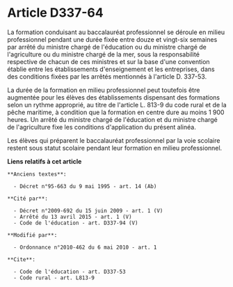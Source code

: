 # Article D337-64

La formation conduisant au baccalauréat professionnel se déroule en milieu professionnel pendant une durée fixée entre douze
et vingt-six semaines par arrêté du ministre chargé de l'éducation ou du ministre chargé de l'agriculture ou du ministre
chargé de la mer, sous la responsabilité respective de chacun de ces ministres et sur la base d'une convention établie entre
les établissements d'enseignement et les entreprises, dans des conditions fixées par les arrêtés mentionnés à l'article D.
337-53. 

La durée de la formation en milieu professionnel peut toutefois être augmentée pour les élèves des établissements dispensant
des formations selon un rythme approprié, au titre de l'article L. 813-9 du code rural et de la pêche maritime, à condition
que la formation en centre dure au moins 1 900 heures. Un arrêté du ministre chargé de l'éducation et du ministre chargé de
l'agriculture fixe les conditions d'application du présent alinéa.

Les élèves qui préparent le baccalauréat professionnel par la voie scolaire restent sous statut scolaire pendant leur
formation en milieu professionnel.

**Liens relatifs à cet article**

	**Anciens textes**:

	  - Décret n°95-663 du 9 mai 1995 - art. 14 (Ab)

	**Cité par**:

	  - Décret n°2009-692 du 15 juin 2009 - art. 1 (V)
	  - Arrêté du 13 avril 2015 - art. 1 (V)
	  - Code de l'éducation - art. D337-94 (V)

	**Modifié par**:

	  - Ordonnance n°2010-462 du 6 mai 2010 - art. 1

	**Cite**:

	  - Code de l'éducation - art. D337-53
	  - Code rural - art. L813-9
